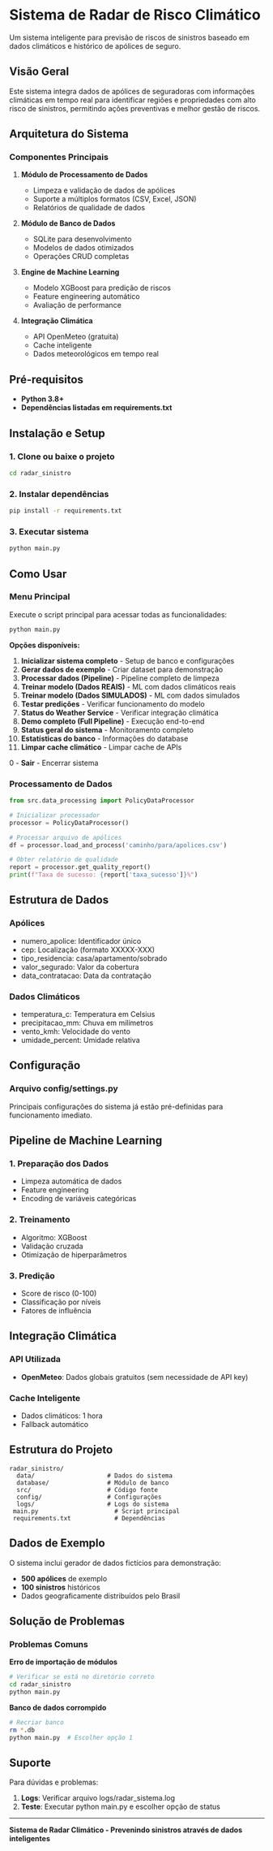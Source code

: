 ﻿# Sistema de Radar de Risco Climático

Um sistema inteligente para previsão de riscos de sinistros baseado em dados climáticos e histórico de apólices de seguro.

##  Visão Geral

Este sistema integra dados de apólices de seguradoras com informações climáticas em tempo real para identificar regiões e propriedades com alto risco de sinistros, permitindo ações preventivas e melhor gestão de riscos.

##  Arquitetura do Sistema

### Componentes Principais

1. **Módulo de Processamento de Dados**
   - Limpeza e validação de dados de apólices
   - Suporte a múltiplos formatos (CSV, Excel, JSON)
   - Relatórios de qualidade de dados

2. **Módulo de Banco de Dados**
   - SQLite para desenvolvimento
   - Modelos de dados otimizados
   - Operações CRUD completas

3. **Engine de Machine Learning**
   - Modelo XGBoost para predição de riscos
   - Feature engineering automático
   - Avaliação de performance

4. **Integração Climática**
   - API OpenMeteo (gratuita)
   - Cache inteligente
   - Dados meteorológicos em tempo real

##  Pré-requisitos

- **Python 3.8+**
- **Dependências listadas em 
requirements.txt**

##  Instalação e Setup

### 1. Clone ou baixe o projeto
```bash
cd radar_sinistro
````

### 2. Instalar dependências
```bash
pip install -r requirements.txt
````

### 3. Executar sistema
```bash
python main.py
````

##  Como Usar

### Menu Principal
Execute o script principal para acessar todas as funcionalidades:

```bash
python main.py
````


**Opções disponíveis:**

1. **Inicializar sistema completo** - Setup de banco e configurações
2. **Gerar dados de exemplo** - Criar dataset para demonstração
3. **Processar dados (Pipeline)** - Pipeline completo de limpeza
4. **Treinar modelo (Dados REAIS)** - ML com dados climáticos reais
5. **Treinar modelo (Dados SIMULADOS)** - ML com dados simulados
6. **Testar predições** - Verificar funcionamento do modelo
7. **Status do Weather Service** - Verificar integração climática
9. **Demo completo (Full Pipeline)** - Execução end-to-end
10. **Status geral do sistema** - Monitoramento completo
11. **Estatísticas do banco** - Informações do database
12. **Limpar cache climático** - Limpar cache de APIs

0 - **Sair** - Encerrar sistema

### Processamento de Dados

```python
from src.data_processing import PolicyDataProcessor

# Inicializar processador
processor = PolicyDataProcessor()

# Processar arquivo de apólices
df = processor.load_and_process('caminho/para/apolices.csv')

# Obter relatório de qualidade
report = processor.get_quality_report()
print(f"Taxa de sucesso: {report['taxa_sucesso']}%")
```

##  Estrutura de Dados

### Apólices
- numero_apolice: Identificador único
- cep: Localização (formato XXXXX-XXX)
- tipo_residencia: casa/apartamento/sobrado
- valor_segurado: Valor da cobertura
- data_contratacao: Data da contratação

### Dados Climáticos
- temperatura_c: Temperatura em Celsius
- precipitacao_mm: Chuva em milímetros
- vento_kmh: Velocidade do vento
- umidade_percent: Umidade relativa

##  Configuração

### Arquivo config/settings.py
Principais configurações do sistema já estão pré-definidas para funcionamento imediato.

##  Pipeline de Machine Learning

### 1. Preparação dos Dados
- Limpeza automática de dados
- Feature engineering
- Encoding de variáveis categóricas

### 2. Treinamento
- Algoritmo: XGBoost
- Validação cruzada
- Otimização de hiperparâmetros

### 3. Predição
- Score de risco (0-100)
- Classificação por níveis
- Fatores de influência

##  Integração Climática

### API Utilizada
- **OpenMeteo**: Dados globais gratuitos (sem necessidade de API key)

### Cache Inteligente
- Dados climáticos: 1 hora
- Fallback automático

##  Estrutura do Projeto

```
radar_sinistro/
  data/                    # Dados do sistema
  database/                # Módulo de banco
  src/                     # Código fonte
  config/                  # Configurações
  logs/                    # Logs do sistema
 main.py                     # Script principal
 requirements.txt            # Dependências
```

##  Dados de Exemplo

O sistema inclui gerador de dados fictícios para demonstração:

- **500 apólices** de exemplo
- **100 sinistros** históricos
- Dados geograficamente distribuídos pelo Brasil

##  Solução de Problemas

### Problemas Comuns

**Erro de importação de módulos**
```bash
# Verificar se está no diretório correto
cd radar_sinistro
python main.py
```

**Banco de dados corrompido**
```bash
# Recriar banco
rm *.db
python main.py  # Escolher opção 1
```

##  Suporte

Para dúvidas e problemas:

1. **Logs**: Verificar arquivo logs/radar_sistema.log
2. **Teste**: Executar python main.py e escolher opção de status

---

**Sistema de Radar Climático - Prevenindo sinistros através de dados inteligentes**



